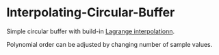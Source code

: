 # Interpolating-Circular-Buffer

Simple circular buffer with build-in [Lagrange interpolationn](https://www.google.com/url?sa=t&rct=j&q=&esrc=s&source=web&cd=3&ved=0ahUKEwilrZnap7bVAhUHLhoKHTokBKMQFggvMAI&url=https%3A%2F%2Fen.wikipedia.org%2Fwiki%2FLagrange_polynomial&usg=AFQjCNF_HMnaVObdEoaTredSVImOCP9OeA). 

Polynomial order can be adjusted by changing number of sample values. 

